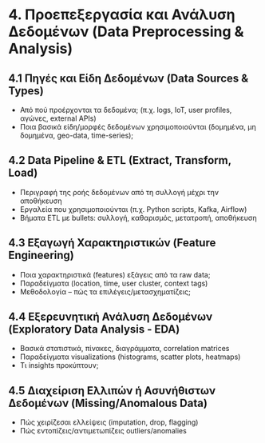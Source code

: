 # 4. Προεπεξεργασία και Ανάλυση Δεδομένων (Data Preprocessing & Analysis)

## 4.1 Πηγές και Είδη Δεδομένων (Data Sources & Types)
- Από πού προέρχονται τα δεδομένα; (π.χ. logs, IoT, user profiles, αγώνες, external APIs)
- Ποια βασικά είδη/μορφές δεδομένων χρησιμοποιούνται (δομημένα, μη δομημένα, geo-data, time-series);

## 4.2 Data Pipeline & ETL (Extract, Transform, Load)
- Περιγραφή της ροής δεδομένων από τη συλλογή μέχρι την αποθήκευση
- Εργαλεία που χρησιμοποιούνται (π.χ. Python scripts, Kafka, Airflow)
- Βήματα ETL με bullets: συλλογή, καθαρισμός, μετατροπή, αποθήκευση

## 4.3 Εξαγωγή Χαρακτηριστικών (Feature Engineering)
- Ποια χαρακτηριστικά (features) εξάγεις από τα raw data;
- Παραδείγματα (location, time, user cluster, context tags)
- Μεθοδολογία – πώς τα επιλέγεις/μετασχηματίζεις;

## 4.4 Εξερευνητική Ανάλυση Δεδομένων (Exploratory Data Analysis - EDA)
- Βασικά στατιστικά, πίνακες, διαγράμματα, correlation matrices
- Παραδείγματα visualizations (histograms, scatter plots, heatmaps)
- Τι insights προκύπτουν;

## 4.5 Διαχείριση Ελλιπών ή Ασυνήθιστων Δεδομένων (Missing/Anomalous Data)
- Πώς χειρίζεσαι ελλείψεις (imputation, drop, flagging)
- Πώς εντοπίζεις/αντιμετωπίζεις outliers/anomalies

